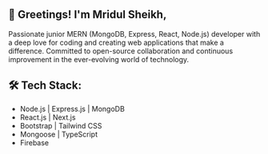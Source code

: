 ## 👋 Greetings! I'm Mridul Sheikh, 

Passionate junior MERN (MongoDB, Express, React, Node.js) developer with a deep love for coding and creating web applications that make a difference. Committed to open-source collaboration and continuous improvement in the ever-evolving world of technology.

## 🛠️ Tech Stack:
* Node.js | Express.js | MongoDB
* React.js | Next.js
* Bootstrap | Tailwind CSS
* Mongoose | TypeScript
* Firebase

